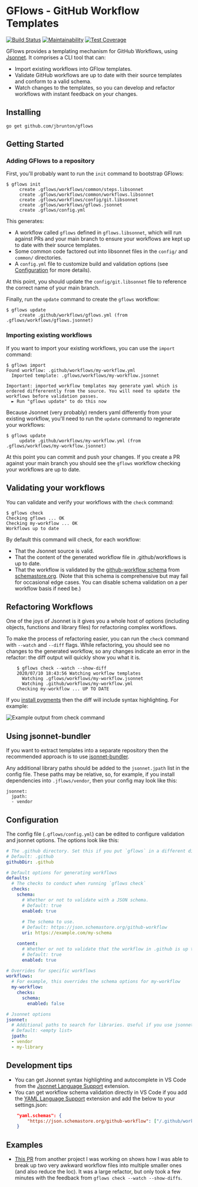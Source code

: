 # GFlows - GitHub Workflow Templates

[![Build Status](https://github.com/jbrunton/gflows/workflows/build/badge.svg?branch=develop)](https://github.com/jbrunton/gflows/actions?query=branch%3Adevelop+workflow%3Abuild)
[![Maintainability](https://api.codeclimate.com/v1/badges/02363f0b2588376bbf98/maintainability)](https://codeclimate.com/github/jbrunton/gflows/maintainability)
[![Test Coverage](https://api.codeclimate.com/v1/badges/02363f0b2588376bbf98/test_coverage)](https://codeclimate.com/github/jbrunton/gflows/test_coverage)

GFlows provides a templating mechanism for GitHub Workflows, using [Jsonnet](https://jsonnet.org/). It comprises a CLI tool that can:

* Import existing workflows into GFlow templates.
* Validate GitHub workflows are up to date with their source templates and conform to a valid schema.
* Watch changes to the templates, so you can develop and refactor workflows with instant feedback on your changes.

## Installing

    go get github.com/jbrunton/gflows

## Getting Started

### Adding GFlows to a repository

First, you'll probably want to run the `init` command to bootstrap GFlows:

    $ gflows init
         create .gflows/workflows/common/steps.libsonnet
         create .gflows/workflows/common/workflows.libsonnet
         create .gflows/workflows/config/git.libsonnet
         create .gflows/workflows/gflows.jsonnet
         create .gflows/config.yml

This generates:

* A workflow called `gflows` defined in `gflows.libsonnet`, which will run against PRs and your main branch to ensure your workflows are kept up to date with their source templates.
* Some common code factored out into libsonnet files in the `config/` and `common/` directories.
* A `config.yml` file to customize build and validation options (see [Configuration](#configuration) for more details).

At this point, you should update the `config/git.libsonnet` file to reference the correct name of your main branch.

Finally, run the `update` command to create the `gflows` workflow:

    $ gflows update
         create .github/workflows/gflows.yml (from .gflows/workflows/gflows.jsonnet)

### Importing existing workflows

If you want to import your existing workflows, you can use the `import` command:

    $ gflows import
    Found workflow: .github/workflows/my-workflow.yml
      Imported template: .gflows/workflows/my-workflow.jsonnet
    
    Important: imported workflow templates may generate yaml which is ordered differerently from the source. You will need to update the workflows before validation passes.
      ► Run "gflows update" to do this now

Because Jsonnet (very probably) renders yaml differently from your existing workflow, you'll need to run the `update` command to regenerate your workflows:

    $ gflows update
         update .github/workflows/my-workflow.yml (from .gflows/workflows/my-workflow.jsonnet)

At this point you can commit and push your changes. If you create a PR against your main branch you should see the `gflows` workflow checking your workflows are up to date.

## Validating your workflows

You can validate and verify your workflows with the `check` command:

    $ gflows check
    Checking gflows ... OK
    Checking my-workflow ... OK
    Workflows up to date

By default this command will check, for each workflow:

* That the Jsonnet source is valid.
* That the content of the generated workflow file in .github/workflows is up to date.
* That the workflow is validated by the [github-workflow schema](https://json.schemastore.org/github-workflow) from [schemastore.org](https://www.schemastore.org/json/). (Note that this schema is comprehensive but may fail for occasional edge cases. You can disable schema validation on a per workflow basis if need be.)

## Refactoring Workflows

One of the joys of Jsonnet is it gives you a whole host of options (including objects, functions and library files) for refactoring complex workflows.

To make the process of refactoring easier, you can run the `check` command with `--watch` and `--diff` flags. While refactoring, you should see no changes to the generated workflow, so any changes indicate an error in the refactor: the diff output will quickly show you what it is.

```
    $ gflows check --watch --show-diff
    2020/07/10 18:43:56 Watching workflow templates
      Watching .gflows/workflows/my-workflow.jsonnet
      Watching .github/workflows/my-workflow.yml
    Checking my-workflow ... UP TO DATE
```

If you [install pygments](https://pygments.org/docs/cmdline/) then the diff will include syntax highlighting. For example:

![Example output from check command](https://raw.githubusercontent.com/jbrunton/gflows/develop/workflow-checks.png)

## Using jsonnet-bundler

If you want to extract templates into a separate repository then the recommended approach is to use [jsonnet-bundler](https://github.com/jsonnet-bundler/jsonnet-bundler).

Any additional library paths should be added to the `jsonnet.jpath` list in the config file. These paths may be relative, so, for example, if you install dependencies into `.jflows/vendor`, then your config may look like this:

```
jsonnet:
  jpath:
  - vendor
```

## Configuration

The config file (`.gflows/config.yml`) can be edited to configure validation and jsonnet options. The options look like this:

```yaml
# The .github directory. Set this if you put `gflows` in a different directory than the default.
# Default: .github
githubDir: .github

# Default options for generating workflows
defaults:
  # The checks to conduct when running `gflows check`
  checks:
    schema:
      # Whether or not to validate with a JSON schema.
      # Default: true
      enabled: true
      
      # The schema to use.
      # Default: https://json.schemastore.org/github-workflow
      uri: https://example.com/my-schema

    content:
      # Whether or not to validate that the workflow in .github is up to date
      # Default: true
      enabled: true

# Overrides for specific workflows
workflows:
  # For example, this overrides the schema options for my-workflow
  my-workflow:
    checks:
      schema:
        enabled: false

# Jsonnet options
jsonnet:
  # Additional paths to search for libraries. Useful if you use jsonnet-bundler.
  # Default: <empty list>
  jpath:
  - vendor
  - my-library
```

## Development tips

* You can get Jsonnet syntax highlighting and autocomplete in VS Code from the [Jsonnet Language Support](https://marketplace.visualstudio.com/items?itemName=liamdawson.jsonnet-language) extension.
* You can get workflow schema validation directly in VS Code if you add the [YAML Language Support](https://marketplace.visualstudio.com/items?itemName=redhat.vscode-yaml) extension and add the below to your settings.json:

```json
    "yaml.schemas": {
        "https://json.schemastore.org/github-workflow": ["/.github/workflows/*.yml"]
    }
```

## Examples

* [This PR](https://github.com/jbrunton/bechdel-lists/pull/190/files) from another project I was working on shows how I was able to break up two very awkward workflow files into multiple smaller ones (and also reduce the loc). It was a large refactor, but only took a few minutes with the feedback from `gflows check --watch --show-diffs`.

